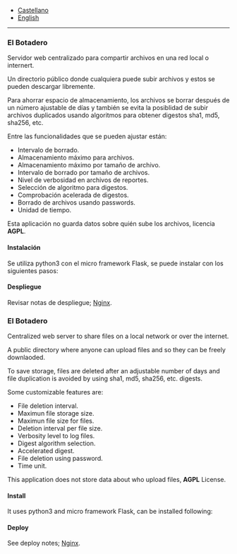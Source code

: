 * [Castellano](#es)
* [English](#en)
----
<h3 id="es">El Botadero</h3>

Servidor web centralizado para compartir archivos en una red local o internert.

Un directorio público donde cualquiera puede subir archivos y estos se pueden descargar libremente.

Para ahorrar espacio de almacenamiento, los archivos se borrar después de un número ajustable de días y también se evita la posiblidad de subir archivos duplicados usando algoritmos para obtener digestos sha1, md5, sha256, etc. 

Entre las funcionalidades que se pueden ajustar están:

* Intervalo de borrado.
* Almacenamiento máximo para archivos.
* Almacenamiento máximo por tamaño de archivo.
* Intervalo de borrado por tamaño de archivos.
* Nivel de verbosidad en archivos de reportes.
* Selección de algoritmo para digestos.
* Comprobación acelerada de digestos.
* Borrado de archivos usando passwords.
* Unidad de tiempo.

Esta aplicación no guarda datos sobre quién sube los archivos, licencia **AGPL**.

#### Instalación ####

Se utiliza python3 con el micro framework Flask, se puede instalar con los siguientes pasos:

#### Despliegue ####

Revisar notas de despliegue; [Nginx](docs/deploy_nginx.md).

<h3 id="en">El Botadero</h3>

Centralized web server to share files on a local network or over the internet. 

A public directory where anyone can upload files and so they can be freely downlaoded.

To save storage, files are deleted after an adjustable number of days and file duplication is avoided by using sha1, md5, sha256, etc. digests.

Some customizable features are:

* File deletion interval.
* Maximun file storage size.
* Maximun file size for files.
* Deletion interval per file size.
* Verbosity level to log files.
* Digest algorithm selection.
* Accelerated digest.
* File deletion using password.
* Time unit.

This application does not store data about who upload files, **AGPL** License.

#### Install ####

It uses python3 and micro framework Flask, can be installed following:

#### Deploy ####

See deploy notes; [Nginx](docs/deploy_nginx.md).
